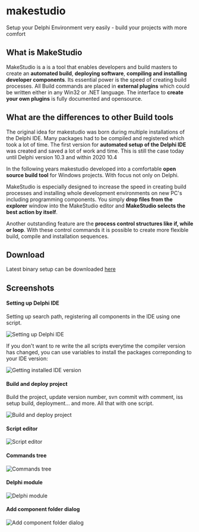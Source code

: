# makestudio

Setup your Delphi Environment very easily - build your projects with more comfort

## What is MakeStudio

MakeStudio is a is a tool that enables developers and build masters to create an **automated build**, **deploying software**, **compiling and installing developer components**. Its essential power is the speed of creating build processes.
All Build commands are placed in **external plugins** which could be written either in any Win32 or .NET language. The interface to **create your own plugins** is fully documented and opensource.

## What are the differences to other Build tools

The original idea for makestudio was born during multiple installations of the Delphi IDE. Many packages had to be compiled and registered which took a lot of time. The first version for **automated setup of the Delphi IDE** was created and saved a lot of work and time.
This is still the case today until Delphi version 10.3 and within 2020 10.4

In the following years makestudio developed into a comfortable **open source build tool** for Windows projects. With focus not only on Delphi.

MakeStudio is especially designed to increase the speed in creating build processes and installing whole development environments on new PC's including programming components.
You simply **drop files from the explorer** window into the MakeStudio editor and **MakeStudio selects the best action by itself**.

Another outstanding feature are the **process control structures like if, while or loop**. With these control commands it is possible to create more flexible build, compile and installation sequences.

## Download

Latest binary setup can be downloaded [here](https://github.com/burkhard154/makestudio/releases)

## Screenshots

#### Setting up Delphi IDE

Setting up search path, registering all components in the IDE using one script.

![Setting up Delphi IDE](doc/images/screenshots/main_Delphi_Setup.png "Setting up Delphi IDE")

If you don't want to re write the all scripts everytime the compiler version has changed, you can use variables to install the packages correponding to your IDE version:

![Getting installed IDE version](doc/images/screenshots/auto_choose_packages.png "Getting installed IDE version")

#### Build and deploy project

Build the project, update version number, svn commit with comment, iss setup build, deployment... and more. All that with one script.

![Build and deploy project](doc/images/screenshots/main_build.png "Build and deploy project")

#### Script editor

![Script editor](doc/images/screenshots/Scripteditor.png "Script editor")

#### Commands tree

![Commands tree](doc/images/screenshots/Tree.png "Commands tree")

#### Delphi module

![Delphi module](doc/images/screenshots/Delphi_Module.png "Delphi module")

#### Add component folder dialog

![Add component folder dialog](doc/images/screenshots/Add_Component_Folder.png "Add component folder dialog")
